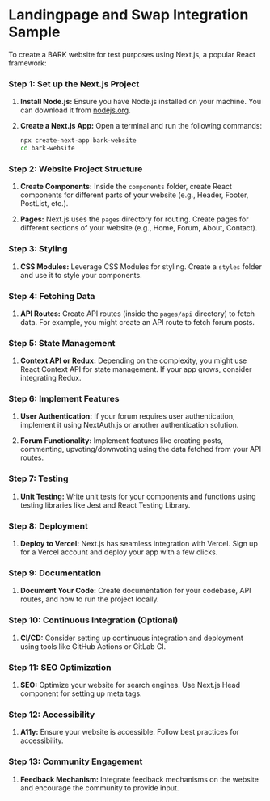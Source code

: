 # Landingpage and Swap Integration Sample

To create a BARK website for test purposes using Next.js, a popular React framework:

### Step 1: Set up the Next.js Project

1. **Install Node.js:**
   Ensure you have Node.js installed on your machine. You can download it from [nodejs.org](https://nodejs.org/).

2. **Create a Next.js App:**
   Open a terminal and run the following commands:

   ```bash
   npx create-next-app bark-website
   cd bark-website
   ```

### Step 2: Website Project Structure

1. **Create Components:**
   Inside the `components` folder, create React components for different parts of your website (e.g., Header, Footer, PostList, etc.).

2. **Pages:**
   Next.js uses the `pages` directory for routing. Create pages for different sections of your website (e.g., Home, Forum, About, Contact).

### Step 3: Styling

1. **CSS Modules:**
   Leverage CSS Modules for styling. Create a `styles` folder and use it to style your components.

### Step 4: Fetching Data

1. **API Routes:**
   Create API routes (inside the `pages/api` directory) to fetch data. For example, you might create an API route to fetch forum posts.

### Step 5: State Management

1. **Context API or Redux:**
   Depending on the complexity, you might use React Context API for state management. If your app grows, consider integrating Redux.

### Step 6: Implement Features

1. **User Authentication:**
   If your forum requires user authentication, implement it using NextAuth.js or another authentication solution.

2. **Forum Functionality:**
   Implement features like creating posts, commenting, upvoting/downvoting using the data fetched from your API routes.

### Step 7: Testing

1. **Unit Testing:**
   Write unit tests for your components and functions using testing libraries like Jest and React Testing Library.

### Step 8: Deployment

1. **Deploy to Vercel:**
   Next.js has seamless integration with Vercel. Sign up for a Vercel account and deploy your app with a few clicks.

### Step 9: Documentation

1. **Document Your Code:**
   Create documentation for your codebase, API routes, and how to run the project locally.

### Step 10: Continuous Integration (Optional)

1. **CI/CD:**
   Consider setting up continuous integration and deployment using tools like GitHub Actions or GitLab CI.

### Step 11: SEO Optimization

1. **SEO:**
   Optimize your website for search engines. Use Next.js Head component for setting up meta tags.

### Step 12: Accessibility

1. **A11y:**
   Ensure your website is accessible. Follow best practices for accessibility.

### Step 13: Community Engagement

1. **Feedback Mechanism:**
   Integrate feedback mechanisms on the website and encourage the community to provide input.
